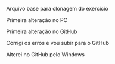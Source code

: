 Arquivo base para clonagem do exercicio


Primeira alteração no PC

Primeira alteração no GitHub

Corrigi os erros e vou subir para o GitHub

Alterei no GitHub pelo Windows
